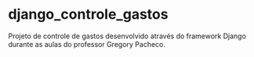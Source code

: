 # django_controle_gastos
 Projeto de controle de gastos desenvolvido através do framework Django durante as aulas do professor Gregory Pacheco.
